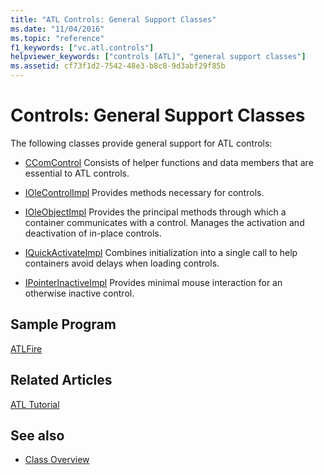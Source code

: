 ```yaml
---
title: "ATL Controls: General Support Classes"
ms.date: "11/04/2016"
ms.topic: "reference"
f1_keywords: ["vc.atl.controls"]
helpviewer_keywords: ["controls [ATL]", "general support classes"]
ms.assetid: cf73f1d2-7542-48e3-b8c8-9d3abf29f85b
---
```

# Controls: General Support Classes

The following classes provide general support for ATL controls:

- [CComControl](../atl/reference/ccomcontrol-class.md) Consists of helper functions and data members that are essential to ATL controls.

- [IOleControlImpl](../atl/reference/iolecontrolimpl-class.md) Provides methods necessary for controls.

- [IOleObjectImpl](../atl/reference/ioleobjectimpl-class.md) Provides the principal methods through which a container communicates with a control. Manages the activation and deactivation of in-place controls.

- [IQuickActivateImpl](../atl/reference/iquickactivateimpl-class.md) Combines initialization into a single call to help containers avoid delays when loading controls.

- [IPointerInactiveImpl](../atl/reference/ipointerinactiveimpl-class.md) Provides minimal mouse interaction for an otherwise inactive control.

## Sample Program

[ATLFire](../visual-cpp-samples.md)

## Related Articles

[ATL Tutorial](../atl/active-template-library-atl-tutorial.md)

## See also

- [Class Overview](../atl/atl-class-overview.md)
